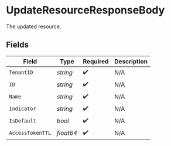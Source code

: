 # UpdateResourceResponseBody

The updated resource.


## Fields

| Field              | Type               | Required           | Description        |
| ------------------ | ------------------ | ------------------ | ------------------ |
| `TenantID`         | *string*           | :heavy_check_mark: | N/A                |
| `ID`               | *string*           | :heavy_check_mark: | N/A                |
| `Name`             | *string*           | :heavy_check_mark: | N/A                |
| `Indicator`        | *string*           | :heavy_check_mark: | N/A                |
| `IsDefault`        | *bool*             | :heavy_check_mark: | N/A                |
| `AccessTokenTTL`   | *float64*          | :heavy_check_mark: | N/A                |